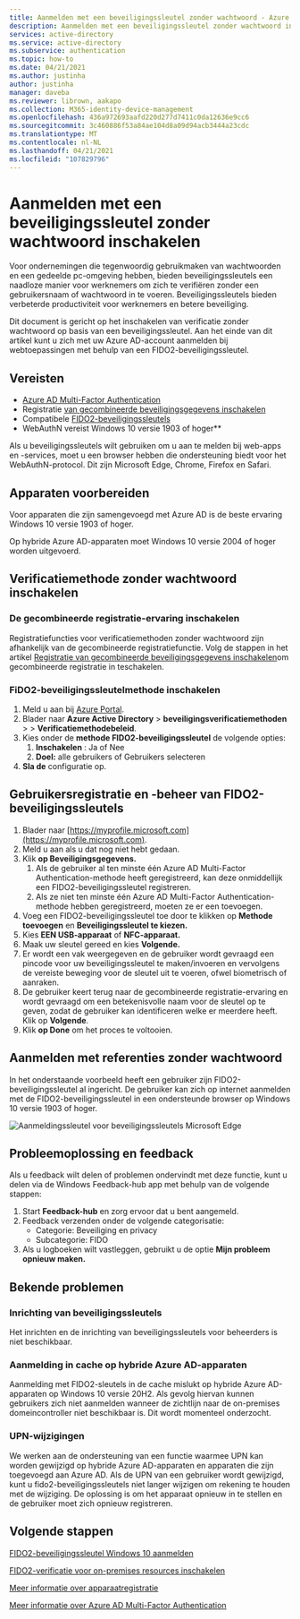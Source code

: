 ```yaml
---
title: Aanmelden met een beveiligingssleutel zonder wachtwoord - Azure Active Directory
description: Aanmelden met een beveiligingssleutel zonder wachtwoord inschakelen bij Azure AD met behulp van FIDO2-beveiligingssleutels
services: active-directory
ms.service: active-directory
ms.subservice: authentication
ms.topic: how-to
ms.date: 04/21/2021
ms.author: justinha
author: justinha
manager: daveba
ms.reviewer: librown, aakapo
ms.collection: M365-identity-device-management
ms.openlocfilehash: 436a972693aafd220d277d7411c0da12636e9cc6
ms.sourcegitcommit: 3c460886f53a84ae104d8a09d94acb3444a23cdc
ms.translationtype: MT
ms.contentlocale: nl-NL
ms.lasthandoff: 04/21/2021
ms.locfileid: "107829796"
---
```

# <a name="enable-passwordless-security-key-sign-in"></a>Aanmelden met een beveiligingssleutel zonder wachtwoord inschakelen 

Voor ondernemingen die tegenwoordig gebruikmaken van wachtwoorden en een gedeelde pc-omgeving hebben, bieden beveiligingssleutels een naadloze manier voor werknemers om zich te verifiëren zonder een gebruikersnaam of wachtwoord in te voeren. Beveiligingssleutels bieden verbeterde productiviteit voor werknemers en betere beveiliging.

Dit document is gericht op het inschakelen van verificatie zonder wachtwoord op basis van een beveiligingssleutel. Aan het einde van dit artikel kunt u zich met uw Azure AD-account aanmelden bij webtoepassingen met behulp van een FIDO2-beveiligingssleutel.

## <a name="requirements"></a>Vereisten

- [Azure AD Multi-Factor Authentication](howto-mfa-getstarted.md)
- Registratie [van gecombineerde beveiligingsgegevens inschakelen](concept-registration-mfa-sspr-combined.md)
- Compatibele [FIDO2-beveiligingssleutels](concept-authentication-passwordless.md#fido2-security-keys)
- WebAuthN vereist Windows 10 versie 1903 of hoger**

Als u beveiligingssleutels wilt gebruiken om u aan te melden bij web-apps en -services, moet u een browser hebben die ondersteuning biedt voor het WebAuthN-protocol. Dit zijn Microsoft Edge, Chrome, Firefox en Safari.


## <a name="prepare-devices"></a>Apparaten voorbereiden

Voor apparaten die zijn samengevoegd met Azure AD is de beste ervaring Windows 10 versie 1903 of hoger.

Op hybride Azure AD-apparaten moet Windows 10 versie 2004 of hoger worden uitgevoerd.

## <a name="enable-passwordless-authentication-method"></a>Verificatiemethode zonder wachtwoord inschakelen

### <a name="enable-the-combined-registration-experience"></a>De gecombineerde registratie-ervaring inschakelen

Registratiefuncties voor verificatiemethoden zonder wachtwoord zijn afhankelijk van de gecombineerde registratiefunctie. Volg de stappen in het artikel [Registratie van gecombineerde beveiligingsgegevens inschakelen](howto-registration-mfa-sspr-combined.md)om gecombineerde registratie in teschakelen.

### <a name="enable-fido2-security-key-method"></a>FiDO2-beveiligingssleutelmethode inschakelen

1. Meld u aan bij [Azure Portal](https://portal.azure.com).
1. Blader naar **Azure Active Directory**  >  **beveiligingsverificatiemethoden**  >    >  **Verificatiemethodebeleid**.
1. Kies onder de **methode FIDO2-beveiligingssleutel** de volgende opties:
   1. **Inschakelen** : Ja of Nee
   1. **Doel:** alle gebruikers of Gebruikers selecteren
1. **Sla de** configuratie op.

## <a name="user-registration-and-management-of-fido2-security-keys"></a>Gebruikersregistratie en -beheer van FIDO2-beveiligingssleutels

1. Blader naar [https://myprofile.microsoft.com](https://myprofile.microsoft.com).
1. Meld u aan als u dat nog niet hebt gedaan.
1. Klik **op Beveiligingsgegevens.**
   1. Als de gebruiker al ten minste één Azure AD Multi-Factor Authentication-methode heeft geregistreerd, kan deze onmiddellijk een FIDO2-beveiligingssleutel registreren.
   1. Als ze niet ten minste één Azure AD Multi-Factor Authentication-methode hebben geregistreerd, moeten ze er een toevoegen.
1. Voeg een FIDO2-beveiligingssleutel toe door te klikken op **Methode toevoegen** en **Beveiligingssleutel te kiezen.**
1. Kies **EEN USB-apparaat** of **NFC-apparaat.**
1. Maak uw sleutel gereed en kies **Volgende.**
1. Er wordt een vak weergegeven en de gebruiker wordt gevraagd een pincode voor uw beveiligingssleutel te maken/invoeren en vervolgens de vereiste beweging voor de sleutel uit te voeren, ofwel biometrisch of aanraken.
1. De gebruiker keert terug naar de gecombineerde registratie-ervaring en wordt gevraagd om een betekenisvolle naam voor de sleutel op te geven, zodat de gebruiker kan identificeren welke er meerdere heeft. Klik op **Volgende**.
1. Klik **op Done** om het proces te voltooien.

## <a name="sign-in-with-passwordless-credential"></a>Aanmelden met referenties zonder wachtwoord

In het onderstaande voorbeeld heeft een gebruiker zijn FIDO2-beveiligingssleutel al ingericht. De gebruiker kan zich op internet aanmelden met de FIDO2-beveiligingssleutel in een ondersteunde browser op Windows 10 versie 1903 of hoger.

![Aanmeldingssleutel voor beveiligingssleutels Microsoft Edge](./media/howto-authentication-passwordless-security-key/fido2-windows-10-1903-edge-sign-in.png)

## <a name="troubleshooting-and-feedback"></a>Probleemoplossing en feedback

Als u feedback wilt delen of problemen ondervindt met deze functie, kunt u delen via de Windows Feedback-hub app met behulp van de volgende stappen:

1. Start **Feedback-hub** en zorg ervoor dat u bent aangemeld.
1. Feedback verzenden onder de volgende categorisatie:
   - Categorie: Beveiliging en privacy
   - Subcategorie: FIDO
1. Als u logboeken wilt vastleggen, gebruikt u de optie **Mijn probleem opnieuw maken.**

## <a name="known-issues"></a>Bekende problemen

### <a name="security-key-provisioning"></a>Inrichting van beveiligingssleutels

Het inrichten en de inrichting van beveiligingssleutels voor beheerders is niet beschikbaar.

### <a name="cached-logon-on-hybrid-azure-ad-joined-devices"></a>Aanmelding in cache op hybride Azure AD-apparaten

Aanmelding met FIDO2-sleutels in de cache mislukt op hybride Azure AD-apparaten op Windows 10 versie 20H2. Als gevolg hiervan kunnen gebruikers zich niet aanmelden wanneer de zichtlijn naar de on-premises domeincontroller niet beschikbaar is. Dit wordt momenteel onderzocht.

### <a name="upn-changes"></a>UPN-wijzigingen

We werken aan de ondersteuning van een functie waarmee UPN kan worden gewijzigd op hybride Azure AD-apparaten en apparaten die zijn toegevoegd aan Azure AD. Als de UPN van een gebruiker wordt gewijzigd, kunt u fido2-beveiligingssleutels niet langer wijzigen om rekening te houden met de wijziging. De oplossing is om het apparaat opnieuw in te stellen en de gebruiker moet zich opnieuw registreren.

## <a name="next-steps"></a>Volgende stappen

[FIDO2-beveiligingssleutel Windows 10 aanmelden](howto-authentication-passwordless-security-key-windows.md)

[FIDO2-verificatie voor on-premises resources inschakelen](howto-authentication-passwordless-security-key-on-premises.md)

[Meer informatie over apparaatregistratie](../devices/overview.md)

[Meer informatie over Azure AD Multi-Factor Authentication](../authentication/howto-mfa-getstarted.md)
